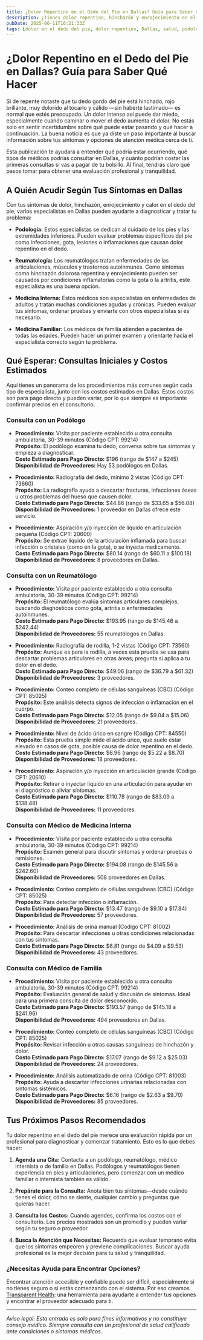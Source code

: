 ```yaml
---
title: ¿Dolor Repentino en el Dedo del Pie en Dallas? Guía para Saber Qué Hacer
description: ¿Tienes dolor repentino, hinchazón y enrojecimiento en el dedo del pie en Dallas? Aprende a quién acudir, los procedimientos que podrían realizarte y los costos estimados para recibir la atención que necesitas.
pubDate: 2025-06-11T16:21:33Z
tags: [dolor en el dedo del pie, dolor repentino, Dallas, salud, podología, reumatología, medicina familiar, medicina interna, costo]
---
```


# ¿Dolor Repentino en el Dedo del Pie en Dallas? Guía para Saber Qué Hacer

Si de repente notaste que tu dedo gordo del pie está hinchado, rojo brillante, muy dolorido al tocarlo y cálido —sin haberte lastimado— es normal que estés preocupado. Un dolor intenso así puede dar miedo, especialmente cuando caminar o mover el dedo aumenta el dolor. No estás solo en sentir incertidumbre sobre qué puede estar pasando y qué hacer a continuación. La buena noticia es que ya diste un paso importante al buscar información sobre tus síntomas y opciones de atención médica cerca de ti.

Esta publicación te ayudará a entender qué podría estar ocurriendo, qué tipos de médicos podrías consultar en Dallas, y cuánto podrían costar las primeras consultas si vas a pagar de tu bolsillo. Al final, tendrás claro qué pasos tomar para obtener una evaluación profesional y tranquilidad.

## A Quién Acudir Según Tus Síntomas en Dallas

Con tus síntomas de dolor, hinchazón, enrojecimiento y calor en el dedo del pie, varios especialistas en Dallas pueden ayudarte a diagnosticar y tratar tu problema:

- **Podología:** Estos especialistas se dedican al cuidado de los pies y las extremidades inferiores. Pueden evaluar problemas específicos del pie como infecciones, gota, lesiones o inflamaciones que causan dolor repentino en el dedo.

- **Reumatología:** Los reumatólogos tratan enfermedades de las articulaciones, músculos y trastornos autoinmunes. Como síntomas como hinchazón dolorosa repentina y enrojecimiento pueden ser causados por condiciones inflamatorias como la gota o la artritis, este especialista es una buena opción.

- **Medicina Interna:** Estos médicos son especialistas en enfermedades de adultos y tratan muchas condiciones agudas y crónicas. Pueden evaluar tus síntomas, ordenar pruebas y enviarte con otros especialistas si es necesario.

- **Medicina Familiar:** Los médicos de familia atienden a pacientes de todas las edades. Pueden hacer un primer examen y orientarte hacia el especialista correcto según tu problema.

## Qué Esperar: Consultas Iniciales y Costos Estimados

Aquí tienes un panorama de los procedimientos más comunes según cada tipo de especialista, junto con los costos estimados en Dallas. Estos costos son para pago directo y pueden variar, por lo que siempre es importante confirmar precios en el consultorio.

### Consulta con un Podólogo

- **Procedimiento:** Visita por paciente establecido u otra consulta ambulatoria, 30-39 minutos (Código CPT: 99214)  
  **Propósito:** El podólogo examina tu dedo, conversa sobre tus síntomas y empieza a diagnosticar.  
  **Costo Estimado para Pago Directo:** $196 (rango de $147 a $245)  
  **Disponibilidad de Proveedores:** Hay 53 podólogos en Dallas.

- **Procedimiento:** Radiografía del dedo, mínimo 2 vistas (Código CPT: 73660)  
  **Propósito:** La radiografía ayuda a descartar fracturas, infecciones óseas u otros problemas del hueso que causen dolor.  
  **Costo Estimado para Pago Directo:** $44.86 (rango de $33.65 a $56.08)  
  **Disponibilidad de Proveedores:** 1 proveedor en Dallas ofrece este servicio.

- **Procedimiento:** Aspiración y/o inyección de líquido en articulación pequeña (Código CPT: 20600)  
  **Propósito:** Se extrae líquido de la articulación inflamada para buscar infección o cristales (como en la gota), o se inyecta medicamento.  
  **Costo Estimado para Pago Directo:** $80.14 (rango de $60.11 a $100.18)  
  **Disponibilidad de Proveedores:** 8 proveedores en Dallas.

### Consulta con un Reumatólogo

- **Procedimiento:** Visita por paciente establecido u otra consulta ambulatoria, 30-39 minutos (Código CPT: 99214)  
  **Propósito:** El reumatólogo evalúa síntomas articulares complejos, buscando diagnósticos como gota, artritis o enfermedades autoinmunes.  
  **Costo Estimado para Pago Directo:** $193.95 (rango de $145.46 a $242.44)  
  **Disponibilidad de Proveedores:** 55 reumatólogos en Dallas.

- **Procedimiento:** Radiografía de rodilla, 1-2 vistas (Código CPT: 73560)  
  **Propósito:** Aunque es para la rodilla, a veces esta prueba se usa para descartar problemas articulares en otras áreas; pregunta si aplica a tu dolor en el dedo.  
  **Costo Estimado para Pago Directo:** $49.06 (rango de $36.79 a $61.32)  
  **Disponibilidad de Proveedores:** 3 proveedores.

- **Procedimiento:** Conteo completo de células sanguíneas (CBC) (Código CPT: 85025)  
  **Propósito:** Este análisis detecta signos de infección o inflamación en el cuerpo.  
  **Costo Estimado para Pago Directo:** $12.05 (rango de $9.04 a $15.06)  
  **Disponibilidad de Proveedores:** 21 proveedores.

- **Procedimiento:** Nivel de ácido úrico en sangre (Código CPT: 84550)  
  **Propósito:** Esta prueba simple mide el ácido úrico, que suele estar elevado en casos de gota, posible causa de dolor repentino en el dedo.  
  **Costo Estimado para Pago Directo:** $6.96 (rango de $5.22 a $8.70)  
  **Disponibilidad de Proveedores:** 18 proveedores.

- **Procedimiento:** Aspiración y/o inyección en articulación grande (Código CPT: 20610)  
  **Propósito:** Retirar o inyectar líquido en una articulación para ayudar en el diagnóstico o aliviar síntomas.  
  **Costo Estimado para Pago Directo:** $110.78 (rango de $83.09 a $138.48)  
  **Disponibilidad de Proveedores:** 11 proveedores.

### Consulta con Médico de Medicina Interna

- **Procedimiento:** Visita por paciente establecido u otra consulta ambulatoria, 30-39 minutos (Código CPT: 99214)  
  **Propósito:** Examen general para discutir síntomas y ordenar pruebas o remisiones.  
  **Costo Estimado para Pago Directo:** $194.08 (rango de $145.56 a $242.60)  
  **Disponibilidad de Proveedores:** 508 proveedores en Dallas.

- **Procedimiento:** Conteo completo de células sanguíneas (CBC) (Código CPT: 85025)  
  **Propósito:** Para detectar infección o inflamación.  
  **Costo Estimado para Pago Directo:** $13.47 (rango de $9.10 a $17.84)  
  **Disponibilidad de Proveedores:** 57 proveedores.

- **Procedimiento:** Análisis de orina manual (Código CPT: 81002)  
  **Propósito:** Para descartar infecciones u otras condiciones relacionadas con tus síntomas.  
  **Costo Estimado para Pago Directo:** $6.81 (rango de $4.09 a $9.53)  
  **Disponibilidad de Proveedores:** 43 proveedores.

### Consulta con Médico de Familia

- **Procedimiento:** Visita por paciente establecido u otra consulta ambulatoria, 30-39 minutos (Código CPT: 99214)  
  **Propósito:** Evaluación general de salud y discusión de síntomas. Ideal para una primera consulta de dolor desconocido.  
  **Costo Estimado para Pago Directo:** $193.57 (rango de $145.18 a $241.96)  
  **Disponibilidad de Proveedores:** 494 proveedores en Dallas.

- **Procedimiento:** Conteo completo de células sanguíneas (CBC) (Código CPT: 85025)  
  **Propósito:** Revisar infección u otras causas sanguíneas de hinchazón y dolor.  
  **Costo Estimado para Pago Directo:** $17.07 (rango de $9.12 a $25.03)  
  **Disponibilidad de Proveedores:** 24 proveedores.

- **Procedimiento:** Análisis automatizado de orina (Código CPT: 81003)  
  **Propósito:** Ayuda a descartar infecciones urinarias relacionadas con síntomas sistémicos.  
  **Costo Estimado para Pago Directo:** $6.16 (rango de $2.63 a $9.70)  
  **Disponibilidad de Proveedores:** 85 proveedores.

## Tus Próximos Pasos Recomendados

Tu dolor repentino en el dedo del pie merece una evaluación rápida por un profesional para diagnosticar y comenzar tratamiento. Esto es lo que debes hacer:

1. **Agenda una Cita:** Contacta a un podólogo, reumatólogo, médico internista o de familia en Dallas. Podólogos y reumatólogos tienen experiencia en pies y articulaciones, pero comenzar con un médico familiar o internista también es válido.

2. **Prepárate para la Consulta:** Anota bien tus síntomas—desde cuándo tienes el dolor, cómo se siente, cualquier cambio y preguntas que quieras hacer.

3. **Consulta los Costos:** Cuando agendes, confirma los costos con el consultorio. Los precios mostrados son un promedio y pueden variar según tu seguro o proveedor.

4. **Busca la Atención que Necesitas:** Recuerda que evaluar temprano evita que los síntomas empeoren y previene complicaciones. Buscar ayuda profesional es la mejor decisión para tu salud y tranquilidad.

### ¿Necesitas Ayuda para Encontrar Opciones?

Encontrar atención accesible y confiable puede ser difícil, especialmente si no tienes seguro o si estás comenzando con el sistema. Por eso creamos [Transparent Health](https://transparenthealth.ai): una herramienta para ayudarte a entender tus opciones y encontrar el proveedor adecuado para ti.

---

*Aviso legal: Esta entrada es solo para fines informativos y no constituye consejo médico. Siempre consulta con un profesional de salud calificado ante condiciones o síntomas médicos.*